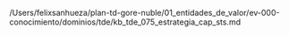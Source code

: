 /Users/felixsanhueza/plan-td-gore-nuble/01_entidades_de_valor/ev-000-conocimiento/dominios/tde/kb_tde_075_estrategia_cap_sts.md